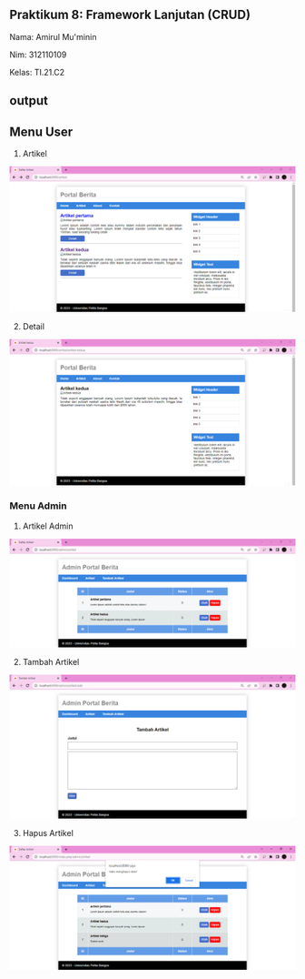 ## Praktikum 8: Framework Lanjutan (CRUD)

Nama: Amirul Mu'minin

Nim: 312110109

Kelas: TI.21.C2

## output

## Menu User

1. Artikel

![img1](img/artikel.png)

2. Detail 

![img2](img/artikeldetail.png)

### Menu Admin

1. Artikel Admin

![img3](img/artikeladmin.png)

2. Tambah Artikel

![img4](img/tambahartikel.png)

3. Hapus Artikel

![img5](img/hapusartikel.png)
